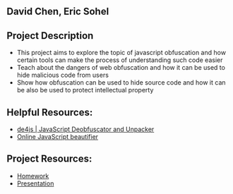 ## David Chen, Eric Sohel

## Project Description

- This project aims to explore the topic of javascript obfuscation and how certain tools can make the process of understanding such code easier
- Teach about the dangers of web obfuscation and how it can be used to hide malicious code from users
- Show how obfuscation can be used to hide source code and how it can be also be used to protect intellectual property

## Helpful Resources:

- [de4js | JavaScript Deobfuscator and Unpacker](https://lelinhtinh.github.io/de4js/)
- [Online JavaScript beautifier](https://beautifier.io/)

## Project Resources:

- [Homework](https://github.com/Stuycs-K/final-project-3-sohele-chend/blob/main/HOMEWORK.md)
- [Presentation](https://github.com/Stuycs-K/final-project-3-sohele-chend/blob/main/PRESENTATION.md)
